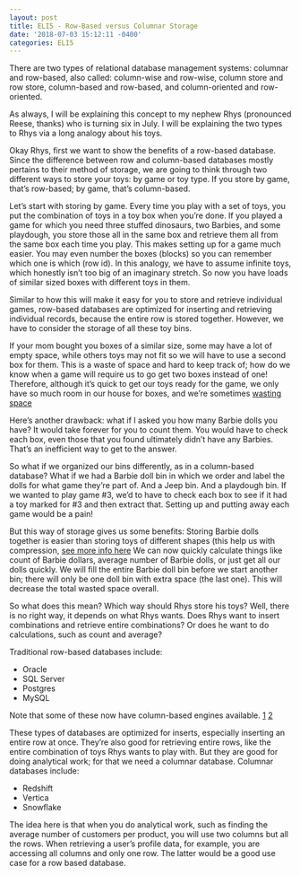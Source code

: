 ```yaml
---
layout: post
title: ELI5 - Row-Based versus Columnar Storage
date: '2018-07-03 15:12:11 -0400'
categories: ELI5
---
```



There are two types of relational database management systems: columnar and row-based, also called: column-wise and row-wise, column store and row store, column-based and row-based, and column-oriented and row-oriented. 

As always, I will be explaining this concept to my nephew Rhys (pronounced Reese, thanks) who is turning six in July.  I will be explaining the two types to Rhys via a long analogy about his toys. 

Okay Rhys, first we want to show the benefits of a row-based database. Since the difference between row and column-based databases mostly pertains to their method of storage, we are going to think through two different ways to store your toys: by game or toy type. If you store by game, that’s row-based; by game, that’s column-based. 

Let’s start with storing by game. Every time you play with a set of toys, you put the combination of toys in a toy box when you’re done. If you played a game for which you need three stuffed dinosaurs, two Barbies, and some playdough, you store those all in the same box and retrieve them all from the same box each time you play. This makes setting up for a game much easier. You may even number the boxes (blocks) so you can remember which one is which (row id). In this analogy, we have to assume infinite toys, which honestly isn’t too big of an imaginary stretch. So now you have loads of similar sized boxes with different toys in them. 

Similar to how this will make it easy for you to store and retrieve individual games, row-based databases are optimized for inserting and retrieving individual records, because the entire row is stored together. However, we have to consider the storage of all these toy bins.

If your mom bought you boxes of a similar size, some may have a lot of empty space, while others toys may not fit so we will have to use a second box for them. This is a waste of space and hard to keep track of; how do we know when a game will require us to go get two boxes instead of one! Therefore, although it’s quick to get our toys ready for the game, we only have so much room in our house for boxes, and we’re sometimes [wasting space](https://docs.aws.amazon.com/redshift/latest/dg/c_columnar_storage_disk_mem_mgmnt.html)

Here’s another drawback: what if I asked you how many Barbie dolls you have? It would take forever for you to count them. You would have to check each box, even those that you found ultimately didn’t have any Barbies. That’s an inefficient way to get to the answer.

So what if we organized our bins differently, as in a column-based database? What if we had a Barbie doll bin in which we order and label the dolls for what game they’re part of. And a Jeep bin. And a playdough bin.  If we wanted to play game #3, we’d to have to check each box to see if it had a toy marked for #3 and then extract that. Setting up and putting away each game would be a pain!

But this way of storage gives us some benefits:
Storing Barbie dolls together is easier than storing toys of different shapes (this help us with compression, 
[see more info here](https://docs.aws.amazon.com/redshift/latest/dg/c_Compression_encodings.html)
We can now quickly calculate things like count of Barbie dollars, average number of Barbie dolls, or just get all our dolls quickly.
We will fill the entire Barbie doll bin before we start another bin; there will only be one doll bin with extra space (the last one). This will decrease the total wasted space overall.

So what does this mean? Which way should Rhys store his toys? Well, there is no right way, it depends on what Rhys wants. Does Rhys want to insert combinations and retrieve entire combinations? Or does he want to do calculations, such as count and average?

Traditional row-based databases include: 
* Oracle
* SQL Server
* Postgres
* MySQL

Note that some of these now have column-based engines available. [1](http://www.dba-oracle.com/t_row_column_oriented_data_storage_tde.html) [2](https://wiki.postgresql.org/wiki/ColumnOrientedSTorage)


These types of databases are optimized for inserts, especially inserting an entire row at once. They’re also good for retrieving entire rows, like the entire combination of toys Rhys wants to play with. But they are good for doing analytical work; for that we need a columnar database. Columnar databases include:
* Redshift
* Vertica
* Snowflake

The idea here is that when you do analytical work, such as finding the average number of customers per product, you will use two columns but all the rows. When retrieving a user’s profile data, for example, you are accessing all columns and only one row. The latter would be a good use case for a row based database.
